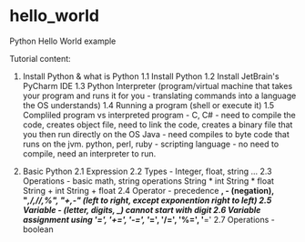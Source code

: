 # hello_world
Python Hello World example

Tutorial content:
1. Install Python & what is Python
  1.1 Install Python
  1.2 Install JetBrain's PyCharm IDE
  1.3 Python Interpreter (program/virtual machine that takes your program and runs it for you - translating commands into a language the OS understands)
  1.4 Running a program (shell or execute it)
  1.5 Compliled program vs interpreted program - 
  	C, C# - need to compile the code, creates object file, need to link the code, creates a binary file that you then run directly on the OS
  	Java - need compiles to byte code that runs on the jvm.
  	python, perl, ruby - scripting language - no need to compile, need an interpreter to run.

2. Basic Python
	2.1 Expression
	2.2 Types - Integer, float, string ...
	2.3 Operations - basic math, string operations
		String * int
		String * float
		String + int
		String + float
	2.4 Operator - precedence
		**, - (negation), "*,/,//,%", "+,-" (left to right, except exponention right to left)
	2.5 Variable - (letter, digits, _) cannot start with digit
	2.6 Variable assignment using '=', '+=', '-=', '*=', '/=', '%=', '**='
	2.7 Operations - boolean

